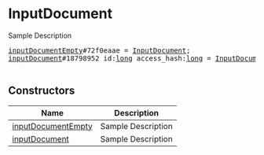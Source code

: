 # InputDocument

Sample Description

<pre>
<a href="../constructor/inputDocumentEmpty.md">inputDocumentEmpty</a>#72f0eaae = <a href="../type/InputDocument.md">InputDocument</a>;
<a href="../constructor/inputDocument.md">inputDocument</a>#18798952 id:<a href="../type/long.md">long</a> access_hash:<a href="../type/long.md">long</a> = <a href="../type/InputDocument.md">InputDocument</a>;

</pre>

## Constructors

| Name | Description |
|------|-------------|
| [inputDocumentEmpty](../constructor/inputDocumentEmpty.md) | Sample Description |
| [inputDocument](../constructor/inputDocument.md) | Sample Description |

